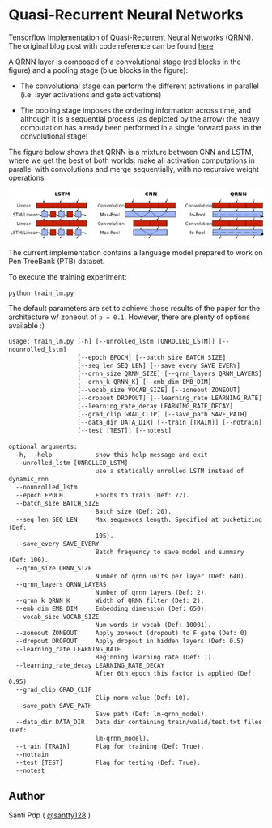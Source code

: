 # Quasi-Recurrent Neural Networks

Tensorflow implementation of [Quasi-Recurrent Neural Networks](https://arxiv.org/abs/1611.01576) (QRNN).
The original blog post with code reference can be found [here](http://metamind.io/research/new-neural-network-building-block-allows-faster-and-more-accurate-text-understanding/)

A QRNN layer is composed of a convolutional stage (red blocks in the figure) and a pooling stage (blue blocks in the figure):

* The convolutional stage can perform the different activations in parallel (i.e. layer activations and gate activations)

* The pooling stage imposes the ordering information across time, and although it is a sequential process (as depicted by the arrow) the heavy computation has already been performed in a single forward pass in the convolutional stage!

The figure below shows that QRNN is a mixture between CNN and LSTM, where we get the best of both worlds: make all activation computations in parallel with convolutions and merge sequentially, with no recursive weight operations.

![qrnn_block.svg](qrnn_block.png)

The current implementation contains a language model prepared to work on Pen TreeBank (PTB) dataset.

To execute the training experiment:

`python train_lm.py`

The default parameters are set to achieve those results of the paper for the architecture w/ zoneout of `p = 0.1`. However, there are plenty of options available :)

```
usage: train_lm.py [-h] [--unrolled_lstm [UNROLLED_LSTM]] [--nounrolled_lstm]
                   [--epoch EPOCH] [--batch_size BATCH_SIZE]
                   [--seq_len SEQ_LEN] [--save_every SAVE_EVERY]
                   [--qrnn_size QRNN_SIZE] [--qrnn_layers QRNN_LAYERS]
                   [--qrnn_k QRNN_K] [--emb_dim EMB_DIM]
                   [--vocab_size VOCAB_SIZE] [--zoneout ZONEOUT]
                   [--dropout DROPOUT] [--learning_rate LEARNING_RATE]
                   [--learning_rate_decay LEARNING_RATE_DECAY]
                   [--grad_clip GRAD_CLIP] [--save_path SAVE_PATH]
                   [--data_dir DATA_DIR] [--train [TRAIN]] [--notrain]
                   [--test [TEST]] [--notest]

optional arguments:
  -h, --help            show this help message and exit
  --unrolled_lstm [UNROLLED_LSTM]
                        use a statically unrolled LSTM instead of dynamic_rnn
  --nounrolled_lstm
  --epoch EPOCH         Epochs to train (Def: 72).
  --batch_size BATCH_SIZE
                        Batch size (Def: 20).
  --seq_len SEQ_LEN     Max sequences length. Specified at bucketizing (Def:
                        105).
  --save_every SAVE_EVERY
                        Batch frequency to save model and summary (Def: 100).
  --qrnn_size QRNN_SIZE
                        Number of qrnn units per layer (Def: 640).
  --qrnn_layers QRNN_LAYERS
                        Number of qrnn layers (Def: 2).
  --qrnn_k QRNN_K       Width of QRNN filter (Def: 2).
  --emb_dim EMB_DIM     Embedding dimension (Def: 650).
  --vocab_size VOCAB_SIZE
                        Num words in vocab (Def: 10001).
  --zoneout ZONEOUT     Apply zoneout (dropout) to F gate (Def: 0)
  --dropout DROPOUT     Apply dropout in hidden layers (Def: 0.5)
  --learning_rate LEARNING_RATE
                        Beginning learning rate (Def: 1).
  --learning_rate_decay LEARNING_RATE_DECAY
                        After 6th epoch this factor is applied (Def: 0.95)
  --grad_clip GRAD_CLIP
                        Clip norm value (Def: 10).
  --save_path SAVE_PATH
                        Save path (Def: lm-qrnn_model).
  --data_dir DATA_DIR   Data dir containing train/valid/test.txt files (Def:
                        lm-qrnn_model).
  --train [TRAIN]       Flag for training (Def: True).
  --notrain
  --test [TEST]         Flag for testing (Def: True).
  --notest
```


##  Author

Santi Pdp ( [@santty128](https://twitter.com/santty128) )
